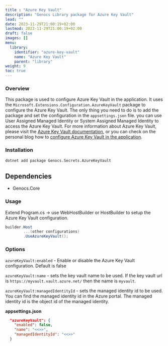 ```yaml
---
title : "Azure Key Vault"
description: "Genocs Library package for Azure Key Vault"
lead: ""
date: 2023-11-29T21:00:19+02:00
lastmod: 2023-11-29T21:00:19+02:00
draft: false
images: []
menu:
  library:
    identifier: "azure-key-vault"
    name: "Azure Key Vault"
    parent: "library"
weight: 9
toc: true
---
```



### Overview
This package is used to configure Azure Key Vault in the application. It uses the `Microsoft.Extensions.Configuration.AzureKeyVault` package to configure the Azure Key Vault. The only thing you need to do is to add the package and set the configuration in the `appsettings.json` file. you can use User Assigned Managed Identity or System Assigned Managed Identity to access the Azure Key Vault. For more information about Azure Key Vault, please visit the [Azure Key Vault documentation](https://docs.microsoft.com/en-us/azure/key-vault/), or you can check on the personal blog how to [configure Azure Key Vault in the application](https://genocs.github.io/2022/03/19/azurekeyvault.html).


### Installation

``` bash
dotnet add package Genocs.Secrets.AzureKeyVault
```

## Dependencies

- Genocs.Core

### Usage

Extend Program.cs -> use WebHostBuilder or HostBuilder to setup the Azure Key Vault configuration.

``` cs
builder.Host
        ...(other configurations)
        .UseAzureKeyVault();
```

### Options

`azureKeyVault:enabled` - Enable or disable the Azure Key Vault configuration. Default is false

`azureKeyVault:name` - sets the key vault name to be used. If the key vault url is `https://myvault.vault.azure.net/` then the name is `myvault`.

`azureKeyVault:managedIdentityId` - sets the managed identity id to be used. You can find the managed identity id in the Azure portal. The managed identity id is the object id of the managed identity.


**appsettings.json**

``` json
  "azureKeyVault": {
    "enabled": false,
    "name": "<<>>",
    "managedIdentityId": "<<>>"
  }
```
